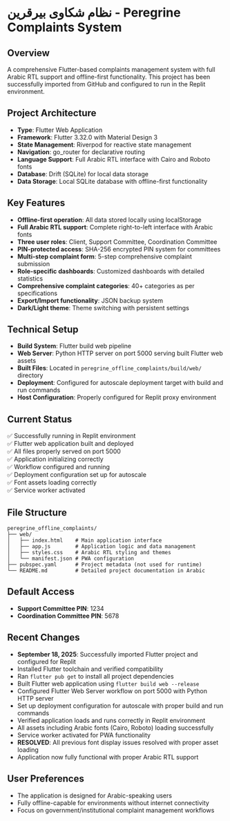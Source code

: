 # نظام شكاوى بيرقرين - Peregrine Complaints System

## Overview  
A comprehensive Flutter-based complaints management system with full Arabic RTL support and offline-first functionality. This project has been successfully imported from GitHub and configured to run in the Replit environment.

## Project Architecture
- **Type**: Flutter Web Application
- **Framework**: Flutter 3.32.0 with Material Design 3
- **State Management**: Riverpod for reactive state management  
- **Navigation**: go_router for declarative routing
- **Language Support**: Full Arabic RTL interface with Cairo and Roboto fonts
- **Database**: Drift (SQLite) for local data storage
- **Data Storage**: Local SQLite database with offline-first functionality

## Key Features
- **Offline-first operation**: All data stored locally using localStorage
- **Full Arabic RTL support**: Complete right-to-left interface with Arabic fonts
- **Three user roles**: Client, Support Committee, Coordination Committee
- **PIN-protected access**: SHA-256 encrypted PIN system for committees
- **Multi-step complaint form**: 5-step comprehensive complaint submission
- **Role-specific dashboards**: Customized dashboards with detailed statistics
- **Comprehensive complaint categories**: 40+ categories as per specifications
- **Export/Import functionality**: JSON backup system
- **Dark/Light theme**: Theme switching with persistent settings

## Technical Setup
- **Build System**: Flutter build web pipeline
- **Web Server**: Python HTTP server on port 5000 serving built Flutter web assets
- **Built Files**: Located in `peregrine_offline_complaints/build/web/` directory  
- **Deployment**: Configured for autoscale deployment target with build and run commands
- **Host Configuration**: Properly configured for Replit proxy environment

## Current Status
✅ Successfully running in Replit environment  
✅ Flutter web application built and deployed  
✅ All files properly served on port 5000  
✅ Application initializing correctly  
✅ Workflow configured and running  
✅ Deployment configuration set up for autoscale  
✅ Font assets loading correctly  
✅ Service worker activated  

## File Structure
```
peregrine_offline_complaints/
├── web/
│   ├── index.html    # Main application interface
│   ├── app.js        # Application logic and data management
│   ├── styles.css    # Arabic RTL styling and themes
│   └── manifest.json # PWA configuration
├── pubspec.yaml      # Project metadata (not used for runtime)
└── README.md         # Detailed project documentation in Arabic
```

## Default Access
- **Support Committee PIN**: 1234
- **Coordination Committee PIN**: 5678

## Recent Changes
- **September 18, 2025**: Successfully imported Flutter project and configured for Replit
- Installed Flutter toolchain and verified compatibility
- Ran `flutter pub get` to install all project dependencies  
- Built Flutter web application using `flutter build web --release`
- Configured Flutter Web Server workflow on port 5000 with Python HTTP server
- Set up deployment configuration for autoscale with proper build and run commands
- Verified application loads and runs correctly in Replit environment
- All assets including Arabic fonts (Cairo, Roboto) loading successfully
- Service worker activated for PWA functionality
- **RESOLVED**: All previous font display issues resolved with proper asset loading
- Application now fully functional with proper Arabic RTL support

## User Preferences
- The application is designed for Arabic-speaking users
- Fully offline-capable for environments without internet connectivity
- Focus on government/institutional complaint management workflows